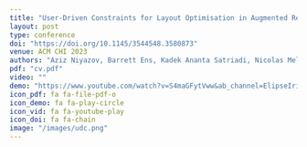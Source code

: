 ```yaml
---
title: "User-Driven Constraints for Layout Optimisation in Augmented Reality"
layout: post
type: conference
doi: "https://doi.org/10.1145/3544548.3580873"
venue: ACM CHI 2023
authors: "Aziz Niyazov, Barrett Ens, Kadek Ananta Satriadi, Nicolas Mellado, Loic Barthe, Tim Dwyer, Marcos Serrano"
pdf: "cv.pdf"
video: ""
demo: "https://www.youtube.com/watch?v=S4maGFytVww&ab_channel=ElipseIrit"
icon_pdf: fa fa-file-pdf-o
icon_demo: fa fa-play-circle
icon_vid: fa fa-youtube-play
icon_doi: fa fa-chain
image: "/images/udc.png"
---
```

